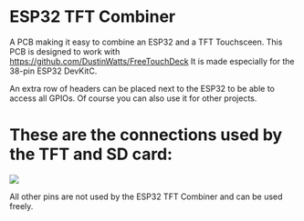 # ESP32 TFT Combiner
A PCB making it easy to combine an ESP32 and a TFT Touchsceen. This PCB is designed to work with https://github.com/DustinWatts/FreeTouchDeck It is made especially for the 38-pin ESP32 DevKitC.

An extra row of headers can be placed next to the ESP32 to be able to access all GPIOs. Of course you can also use it for other projects.

# These are the connections used by the TFT and SD card:

![](http://dustinwatts.nl/esp32_tft_combiner/tft_combiner_pins.png)

All other pins are not used by the ESP32 TFT Combiner and can be used freely.
